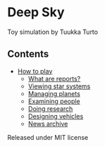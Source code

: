 Deep Sky
========

Toy simulation by Tuukka Turto

Contents
--------

* [How to play](howtoplay)
  * [What are reports?](reports)
  * [Viewing star systems](starsystem)
  * [Managing planets](planet)
  * [Examining people](person)
  * [Doing research](research)
  * [Designing vehicles](designer)
  * [News archive](messages)

Released under MIT license
